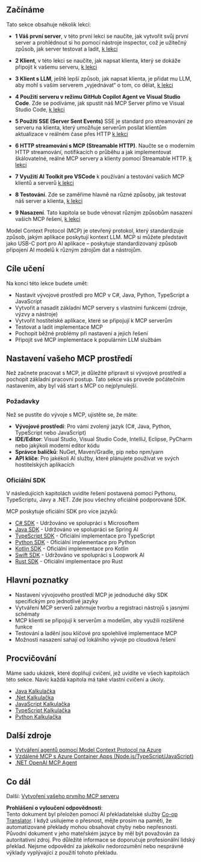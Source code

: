<!--
CO_OP_TRANSLATOR_METADATA:
{
  "original_hash": "97f1c99b5b12cf03d4b1be68b3636a4a",
  "translation_date": "2025-07-04T18:37:02+00:00",
  "source_file": "03-GettingStarted/README.md",
  "language_code": "cs"
}
-->
## Začínáme  

Tato sekce obsahuje několik lekcí:

- **1 Váš první server**, v této první lekci se naučíte, jak vytvořit svůj první server a prohlédnout si ho pomocí nástroje inspector, což je užitečný způsob, jak server testovat a ladit, [k lekci](/03-GettingStarted/01-first-server/README.md)

- **2 Klient**, v této lekci se naučíte, jak napsat klienta, který se dokáže připojit k vašemu serveru, [k lekci](/03-GettingStarted/02-client/README.md)

- **3 Klient s LLM**, ještě lepší způsob, jak napsat klienta, je přidat mu LLM, aby mohl s vaším serverem „vyjednávat“ o tom, co dělat, [k lekci](/03-GettingStarted/03-llm-client/README.md)

- **4 Použití serveru v režimu GitHub Copilot Agent ve Visual Studio Code**. Zde se podíváme, jak spustit náš MCP Server přímo ve Visual Studio Code, [k lekci](/03-GettingStarted/04-vscode/README.md)

- **5 Použití SSE (Server Sent Events)** SSE je standard pro streamování ze serveru na klienta, který umožňuje serverům posílat klientům aktualizace v reálném čase přes HTTP [k lekci](/03-GettingStarted/05-sse-server/README.md)

- **6 HTTP streamování s MCP (Streamable HTTP)**. Naučte se o moderním HTTP streamování, notifikacích o průběhu a jak implementovat škálovatelné, reálné MCP servery a klienty pomocí Streamable HTTP. [k lekci](/03-GettingStarted/06-http-streaming/README.md)

- **7 Využití AI Toolkit pro VSCode** k používání a testování vašich MCP klientů a serverů [k lekci](/03-GettingStarted/07-aitk/README.md)

- **8 Testování**. Zde se zaměříme hlavně na různé způsoby, jak testovat náš server a klienta, [k lekci](/03-GettingStarted/08-testing/README.md)

- **9 Nasazení**. Tato kapitola se bude věnovat různým způsobům nasazení vašich MCP řešení, [k lekci](/03-GettingStarted/09-deployment/README.md)


Model Context Protocol (MCP) je otevřený protokol, který standardizuje způsob, jakým aplikace poskytují kontext LLM. MCP si můžete představit jako USB-C port pro AI aplikace – poskytuje standardizovaný způsob připojení AI modelů k různým zdrojům dat a nástrojům.

## Cíle učení

Na konci této lekce budete umět:

- Nastavit vývojové prostředí pro MCP v C#, Java, Python, TypeScript a JavaScript
- Vytvořit a nasadit základní MCP servery s vlastními funkcemi (zdroje, výzvy a nástroje)
- Vytvořit hostitelské aplikace, které se připojují k MCP serverům
- Testovat a ladit implementace MCP
- Pochopit běžné problémy při nastavení a jejich řešení
- Připojit své MCP implementace k populárním LLM službám

## Nastavení vašeho MCP prostředí

Než začnete pracovat s MCP, je důležité připravit si vývojové prostředí a pochopit základní pracovní postup. Tato sekce vás provede počátečním nastavením, aby byl váš start s MCP co nejplynulejší.

### Požadavky

Než se pustíte do vývoje s MCP, ujistěte se, že máte:

- **Vývojové prostředí**: Pro vámi zvolený jazyk (C#, Java, Python, TypeScript nebo JavaScript)
- **IDE/Editor**: Visual Studio, Visual Studio Code, IntelliJ, Eclipse, PyCharm nebo jakýkoli moderní editor kódu
- **Správce balíčků**: NuGet, Maven/Gradle, pip nebo npm/yarn
- **API klíče**: Pro jakékoli AI služby, které plánujete používat ve svých hostitelských aplikacích


### Oficiální SDK

V následujících kapitolách uvidíte řešení postavená pomocí Pythonu, TypeScriptu, Javy a .NET. Zde jsou všechny oficiálně podporované SDK.

MCP poskytuje oficiální SDK pro více jazyků:
- [C# SDK](https://github.com/modelcontextprotocol/csharp-sdk) - Udržováno ve spolupráci s Microsoftem
- [Java SDK](https://github.com/modelcontextprotocol/java-sdk) - Udržováno ve spolupráci se Spring AI
- [TypeScript SDK](https://github.com/modelcontextprotocol/typescript-sdk) - Oficiální implementace pro TypeScript
- [Python SDK](https://github.com/modelcontextprotocol/python-sdk) - Oficiální implementace pro Python
- [Kotlin SDK](https://github.com/modelcontextprotocol/kotlin-sdk) - Oficiální implementace pro Kotlin
- [Swift SDK](https://github.com/modelcontextprotocol/swift-sdk) - Udržováno ve spolupráci s Loopwork AI
- [Rust SDK](https://github.com/modelcontextprotocol/rust-sdk) - Oficiální implementace pro Rust

## Hlavní poznatky

- Nastavení vývojového prostředí MCP je jednoduché díky SDK specifickým pro jednotlivé jazyky
- Vytváření MCP serverů zahrnuje tvorbu a registraci nástrojů s jasnými schématy
- MCP klienti se připojují k serverům a modelům, aby využili rozšířené funkce
- Testování a ladění jsou klíčové pro spolehlivé implementace MCP
- Možnosti nasazení sahají od lokálního vývoje po cloudová řešení

## Procvičování

Máme sadu ukázek, které doplňují cvičení, jež uvidíte ve všech kapitolách této sekce. Navíc každá kapitola má také vlastní cvičení a úkoly.

- [Java Kalkulačka](./samples/java/calculator/README.md)
- [.Net Kalkulačka](../../../03-GettingStarted/samples/csharp)
- [JavaScript Kalkulačka](./samples/javascript/README.md)
- [TypeScript Kalkulačka](./samples/typescript/README.md)
- [Python Kalkulačka](../../../03-GettingStarted/samples/python)

## Další zdroje

- [Vytváření agentů pomocí Model Context Protocol na Azure](https://learn.microsoft.com/azure/developer/ai/intro-agents-mcp)
- [Vzdálené MCP s Azure Container Apps (Node.js/TypeScript/JavaScript)](https://learn.microsoft.com/samples/azure-samples/mcp-container-ts/mcp-container-ts/)
- [.NET OpenAI MCP Agent](https://learn.microsoft.com/samples/azure-samples/openai-mcp-agent-dotnet/openai-mcp-agent-dotnet/)

## Co dál

Další: [Vytvoření vašeho prvního MCP serveru](./01-first-server/README.md)

**Prohlášení o vyloučení odpovědnosti**:  
Tento dokument byl přeložen pomocí AI překladatelské služby [Co-op Translator](https://github.com/Azure/co-op-translator). I když usilujeme o přesnost, mějte prosím na paměti, že automatizované překlady mohou obsahovat chyby nebo nepřesnosti. Původní dokument v jeho mateřském jazyce by měl být považován za autoritativní zdroj. Pro důležité informace se doporučuje profesionální lidský překlad. Nejsme odpovědní za jakékoliv nedorozumění nebo nesprávné výklady vyplývající z použití tohoto překladu.